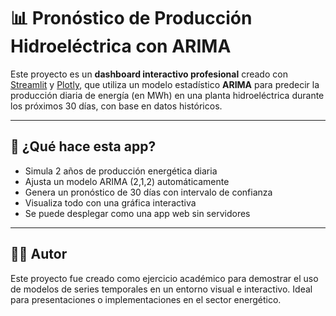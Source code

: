 # 📊 Pronóstico de Producción Hidroeléctrica con ARIMA

Este proyecto es un **dashboard interactivo profesional** creado con [Streamlit](https://streamlit.io/) y [Plotly](https://plotly.com/), que utiliza un modelo estadístico **ARIMA** para predecir la producción diaria de energía (en MWh) en una planta hidroeléctrica durante los próximos 30 días, con base en datos históricos.

---


## 🧠 ¿Qué hace esta app?

- Simula 2 años de producción energética diaria
- Ajusta un modelo ARIMA (2,1,2) automáticamente
- Genera un pronóstico de 30 días con intervalo de confianza
- Visualiza todo con una gráfica interactiva
- Se puede desplegar como una app web sin servidores

---


## 🧑‍💻 Autor
Este proyecto fue creado como ejercicio académico para demostrar el uso de modelos de series temporales en un entorno visual e interactivo. Ideal para presentaciones o implementaciones en el sector energético.


